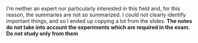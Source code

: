 I'm neither an expert nor particularly interested in this field and, for this reason, the summaries are not so summarized. I could not clearly identify important things, and so I ended up copying a lot from the slides.
__The notes do not take into account the experiments which are required in the exam. Do not study only from them__ 